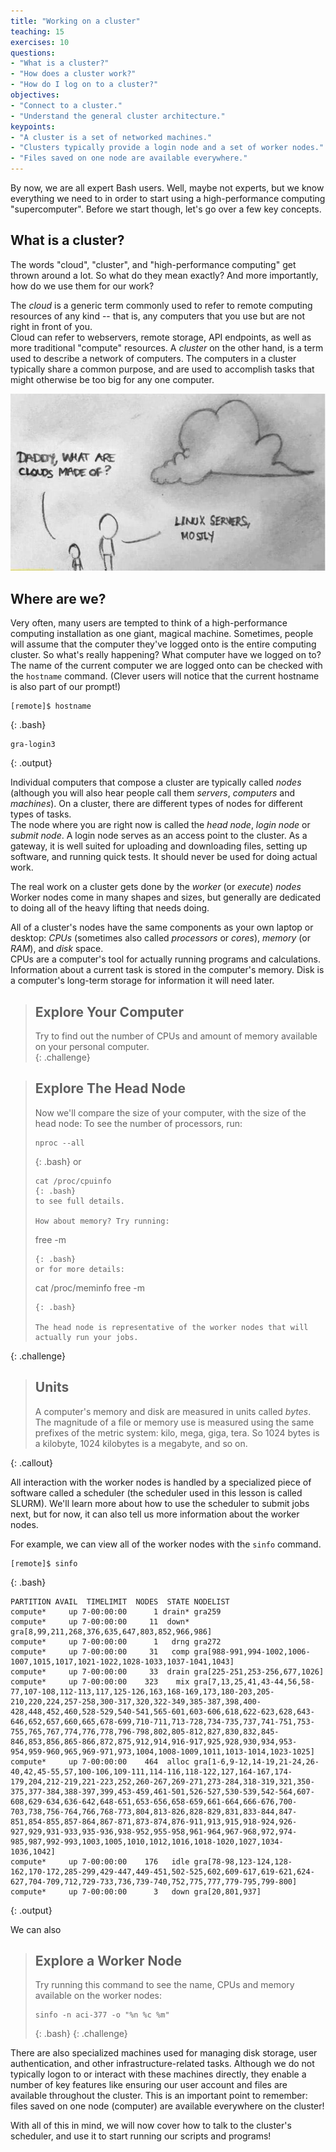 ```yaml
---
title: "Working on a cluster"
teaching: 15
exercises: 10
questions:
- "What is a cluster?"
- "How does a cluster work?"
- "How do I log on to a cluster?"
objectives:
- "Connect to a cluster."
- "Understand the general cluster architecture."
keypoints:
- "A cluster is a set of networked machines."
- "Clusters typically provide a login node and a set of worker nodes."
- "Files saved on one node are available everywhere."
---
```


By now, we are all expert Bash users.
Well, maybe not experts, but we know everything we need to in order to start
using a high-performance computing "supercomputer".
Before we start though, let's go over a few key concepts.

## What is a cluster?

The words "cloud", "cluster", and "high-performance computing" get thrown around a lot.
So what do they mean exactly?
And more importantly, how do we use them for our work?

The *cloud* is a generic term commonly used to refer to remote computing
resources of any kind -- that is, any computers that you use but are not
right in front of you.  
Cloud can refer to webservers, remote storage, API endpoints,
as well as more traditional "compute" resources.
A *cluster* on the other hand, is a term used to describe a network of computers.
The computers in a cluster typically share a common purpose,
and are used to accomplish tasks that might otherwise be too big for any one computer.

![The cloud is made of Linux](/fig/linux-cloud.jpg)

## Where are we?

Very often, many users are tempted to think of a high-performance
computing installation as one giant, magical machine.
Sometimes, people will assume that the computer they've logged onto is the entire computing cluster.
So what's really happening? What computer have we logged on to?
The name of the current computer we are logged onto can be checked with the `hostname` command.
(Clever users will notice that the current hostname is also part of our prompt!)

```
[remote]$ hostname
```
{: .bash}
```
gra-login3
```
{: .output}

Individual computers that compose a cluster are typically called *nodes* (although
  you will also hear people call them *servers*, *computers* and *machines*).  On a cluster,
  there are different types of nodes for different types of tasks.  
The node where you are right now is called the *head node*, *login node* or
*submit node*.  A login node serves as an access point to the cluster.
As a gateway, it is well suited for uploading and downloading files,
setting up software, and running quick tests.
It should never be used for doing actual work.

The real work on a cluster gets done by the *worker* (or *execute*) *nodes*
Worker nodes come in many shapes and sizes,
but generally are dedicated to doing all of the heavy lifting that needs doing.

All of a cluster's nodes have the same components as your own laptop or desktop:
*CPUs* (sometimes also called
  *processors* or *cores*), *memory* (or *RAM*), and *disk* space.  
  CPUs are a computer's tool for actually running programs and calculations.
  Information about a current task is stored in the computer's memory.  Disk
  is a computer's long-term storage for information it will need later.

> ## Explore Your Computer
>
> Try to find out the number of CPUs and amount of memory available on your 
> personal computer.  
{: .challenge}

> ## Explore The Head Node
>
> Now we'll compare the size of your computer, with the size of the head node: 
> To see the number of processors, run: 
> ```
> nproc --all
> ```
> {: .bash}
> or 
> ```
> cat /proc/cpuinfo
> {: .bash}
> to see full details.  
> 
> How about memory? Try running: 
> ```
> free -m
> ```
> {: .bash}
> or for more details: 
> ```
> cat /proc/meminfo free -m
> ```
> {: .bash}
> 
> The head node is representative of the worker nodes that will actually run your jobs.  
{: .challenge}

> ## Units
> 
> A computer's memory and disk are measured in units called *bytes*.  The magnitude 
> of a file or memory use is measured using the same prefixes of the metric system: 
> kilo, mega, giga, tera.  So 1024 bytes is a kilobyte, 1024 kilobytes is a megabyte, 
> and so on.  
>
{: .callout}

All interaction with the worker nodes is handled by a specialized piece of software called a scheduler
(the scheduler used in this lesson is called SLURM).  We'll learn more about how to use 
the scheduler to submit jobs next, but for now, it can also tell us more information about 
the worker nodes.  

For example, we can view all of the worker nodes with the `sinfo` command.

```
[remote]$ sinfo
```
{: .bash}
```
PARTITION AVAIL  TIMELIMIT  NODES  STATE NODELIST
compute*     up 7-00:00:00      1 drain* gra259
compute*     up 7-00:00:00     11  down* gra[8,99,211,268,376,635,647,803,852,966,986]
compute*     up 7-00:00:00      1   drng gra272
compute*     up 7-00:00:00     31   comp gra[988-991,994-1002,1006-1007,1015,1017,1021-1022,1028-1033,1037-1041,1043]
compute*     up 7-00:00:00     33  drain gra[225-251,253-256,677,1026]
compute*     up 7-00:00:00    323    mix gra[7,13,25,41,43-44,56,58-77,107-108,112-113,117,125-126,163,168-169,173,180-203,205-210,220,224,257-258,300-317,320,322-349,385-387,398,400-428,448,452,460,528-529,540-541,565-601,603-606,618,622-623,628,643-646,652,657,660,665,678-699,710-711,713-728,734-735,737,741-751,753-755,765,767,774,776,778,796-798,802,805-812,827,830,832,845-846,853,856,865-866,872,875,912,914,916-917,925,928,930,934,953-954,959-960,965,969-971,973,1004,1008-1009,1011,1013-1014,1023-1025]
compute*     up 7-00:00:00    464  alloc gra[1-6,9-12,14-19,21-24,26-40,42,45-55,57,100-106,109-111,114-116,118-122,127,164-167,174-179,204,212-219,221-223,252,260-267,269-271,273-284,318-319,321,350-375,377-384,388-397,399,453-459,461-501,526-527,530-539,542-564,607-608,629-634,636-642,648-651,653-656,658-659,661-664,666-676,700-703,738,756-764,766,768-773,804,813-826,828-829,831,833-844,847-851,854-855,857-864,867-871,873-874,876-911,913,915,918-924,926-927,929,931-933,935-936,938-952,955-958,961-964,967-968,972,974-985,987,992-993,1003,1005,1010,1012,1016,1018-1020,1027,1034-1036,1042]
compute*     up 7-00:00:00    176   idle gra[78-98,123-124,128-162,170-172,285-299,429-447,449-451,502-525,602,609-617,619-621,624-627,704-709,712,729-733,736,739-740,752,775,777,779-795,799-800]
compute*     up 7-00:00:00      3   down gra[20,801,937]
```
{: .output}

We can also 

> ## Explore a Worker Node
> 
> Try running this command to see the name, CPUs and memory available on the worker nodes: 
> ```
> sinfo -n aci-377 -o "%n %c %m"
> ```
> {: .bash}
{: .challenge}

There are also specialized machines used for managing disk storage, user authentication,
and other infrastructure-related tasks.
Although we do not typically logon to or interact with these machines directly,
they enable a number of key features like ensuring our user account and files are available throughout the cluster.
This is an important point to remember:
files saved on one node (computer) are available everywhere on the cluster!

With all of this in mind, we will now cover how to talk to the cluster's scheduler,
and use it to start running our scripts and programs!
